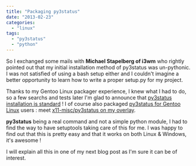 ```yaml
---
title: "Packaging py3status"
date: "2013-02-23"
categories: 
  - "linux"
tags: 
  - "py3status"
  - "python"
---
```


So I exchanged some mails with **Michael Stapelberg of i3wm** who rightly pointed out that my initial installation method of py3status was un-pythonic. I was not satisfied of using a bash setup either and I couldn't imagine a better opportunity to learn how to write a proper setup.py for my project.

Thanks to my Gentoo Linux packager experience, I knew what I had to do, so a few searchs and tests later I'm glad to announce that [py3status installation is standard](https://github.com/ultrabug/py3status#installation-non-gentoo-users) ! I of course also packaged [py3status for Gentoo Linux](https://github.com/ultrabug/py3status#installation-gentoo-users) users : meet [x11-misc/py3status on my overlay](http://git.overlays.gentoo.org/gitweb/?p=dev/ultrabug.git;a=tree;f=x11-misc/py3status;h=675792573f839ca460065a4cb68b2f3a4f8bdf79;hb=4559aabe8dd11242f33dd2dad1a0a6236c29b807).

**py3status** being a real command and not a simple python module, I had to find the way to have setuptools taking care of this for me. I was happy to find out that this is pretty easy and that it works on both Linux & Windows, it's awesome !

I will explain all this in one of my next blog post as I'm sure it can be of interest.
